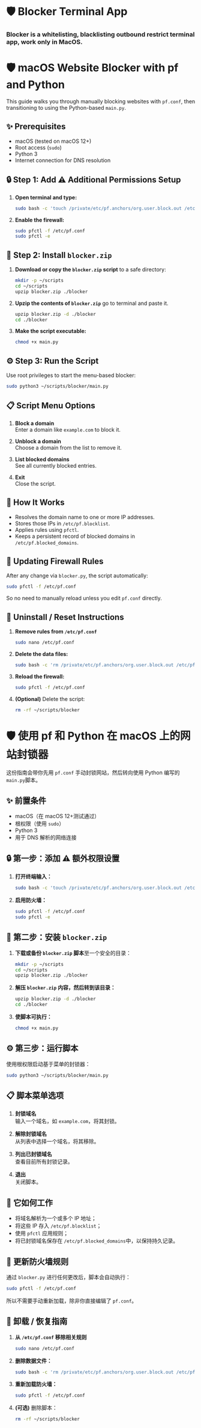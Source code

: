 # 🛡️ Blocker Terminal App
### Blocker is a whitelisting, blacklisting outbound restrict terminal app, work only in MacOS.

# 🛡️ macOS Website Blocker with pf and Python

This guide walks you through manually blocking websites with `pf.conf`, then transitioning to using the Python-based `main.py`.

## ✨ Prerequisites

- macOS (tested on macOS 12+)
- Root access (`sudo`)
- Python 3
- Internet connection for DNS resolution

## 🔒 Step 1: Add ⚠️ Additional Permissions Setup

1. **Open terminal and type:**

   ```bash
   sudo bash -c 'touch /private/etc/pf.anchors/org.user.block.out /etc/pf.whitelist /etc/pf.blocklist /etc/pf.blocked_domains /etc/pf.whitelist_domains && chmod 600 /private/etc/pf.anchors/org.user.block.out /etc/pf.whitelist /etc/pf.blocklist /etc/pf.blocked_domains /etc/pf.whitelist_domains'
   ```

2. **Enable the firewall:**

   ```bash
   sudo pfctl -f /etc/pf.conf
   sudo pfctl -e
   ```

## 🐍 Step 2: Install `blocker.zip`

1. **Download or copy the `blocker.zip` script** to a safe directory:

   ```bash
   mkdir -p ~/scripts
   cd ~/scripts
   upzip blocker.zip ./blocker
   ```

2. **Upzip the contents of `blocker.zip`** go to terminal and paste it.

   ```bash
   upzip blocker.zip -d ./blocker
   cd ./blocker
   ```

3. **Make the script executable:**

   ```bash
   chmod +x main.py
   ```

## ⚙️ Step 3: Run the Script

Use root privileges to start the menu-based blocker:

```bash
sudo python3 ~/scripts/blocker/main.py
```

## 📋 Script Menu Options

1. **Block a domain**  
   Enter a domain like `example.com` to block it.

2. **Unblock a domain**  
   Choose a domain from the list to remove it.

3. **List blocked domains**  
   See all currently blocked entries.

4. **Exit**  
   Close the script.

## 🧠 How It Works

- Resolves the domain name to one or more IP addresses.
- Stores those IPs in `/etc/pf.blocklist`.
- Applies rules using `pfctl`.
- Keeps a persistent record of blocked domains in `/etc/pf.blocked_domains`.

## 🔄 Updating Firewall Rules

After any change via `blocker.py`, the script automatically:

```bash
sudo pfctl -f /etc/pf.conf
```

So no need to manually reload unless you edit `pf.conf` directly.

## 🧼 Uninstall / Reset Instructions

1. **Remove rules from `/etc/pf.conf`**

   ```bash
   sudo nano /etc/pf.conf
   ```

2. **Delete the data files:**

   ```bash
   sudo bash -c 'rm /private/etc/pf.anchors/org.user.block.out /etc/pf.whitelist /etc/pf.blocklist /etc/pf.blocked_domains /etc/pf.whitelist_domains
   ```

3. **Reload the firewall:**

   ```bash
   sudo pfctl -f /etc/pf.conf
   ```

4. **(Optional)** Delete the script:

   ```bash
   rm -rf ~/scripts/blocker
   ```


# 🛡️ 使用 pf 和 Python 在 macOS 上的网站封锁器

这份指南会带你先用 `pf.conf` 手动封锁网站，然后转向使用 Python 编写的 `main.py`脚本。

## ✨ 前置条件

- macOS（在 macOS 12+测试通过）
- 根权限（使用 `sudo`）
- Python 3
- 用于 DNS 解析的网络连接

## 🔒 第一步：添加 ⚠️ 额外权限设置

1. **打开终端输入：**

   ```bash
   sudo bash -c 'touch /private/etc/pf.anchors/org.user.block.out /etc/pf.whitelist /etc/pf.blocklist /etc/pf.blocked_domains /etc/pf.whitelist_domains && chmod 600 /private/etc/pf.anchors/org.user.block.out /etc/pf.whitelist /etc/pf.blocklist /etc/pf.blocked_domains /etc/pf.whitelist_domains'
   ```

2. **启用防火墙：**

   ```bash
   sudo pfctl -f /etc/pf.conf
   sudo pfctl -e
   ```

## 🐍 第二步：安装 `blocker.zip`

1. **下载或备份 `blocker.zip` 脚本**至一个安全的目录：

   ```bash
   mkdir -p ~/scripts
   cd ~/scripts
   upzip blocker.zip ./blocker
   ```

2. **解压 `blocker.zip` 内容，然后转到该目录：**

   ```bash
   upzip blocker.zip -d ./blocker
   cd ./blocker
   ```

3. **使脚本可执行：**

   ```bash
   chmod +x main.py
   ```

## ⚙️ 第三步：运行脚本

使用根权限启动基于菜单的封锁器：

```bash
sudo python3 ~/scripts/blocker/main.py
```

## 📋 脚本菜单选项

1. **封锁域名**  
   输入一个域名，如 `example.com`，将其封锁。

2. **解除封锁域名**  
   从列表中选择一个域名，将其移除。

3. **列出已封锁域名**  
   查看目前所有封锁记录。

4. **退出**  
   关闭脚本。

## 🧐 它如何工作

- 将域名解析为一个或多个 IP 地址；
- 将这些 IP 存入 `/etc/pf.blocklist`；
- 使用 `pfctl` 应用规则；
- 将已封锁域名保存在 `/etc/pf.blocked_domains`中，以保持持久记录。

## 🔄 更新防火墙规则

通过 `blocker.py` 进行任何更改后，脚本会自动执行：

```bash
sudo pfctl -f /etc/pf.conf
```

所以不需要手动重新加载，除非你直接编辑了 `pf.conf`。

## 🧬 卸载 / 恢复指南

1. **从 `/etc/pf.conf` 移除相关规则**

   ```bash
   sudo nano /etc/pf.conf
   ```

2. **删除数据文件：**

   ```bash
   sudo bash -c 'rm /private/etc/pf.anchors/org.user.block.out /etc/pf.whitelist /etc/pf.blocklist /etc/pf.blocked_domains /etc/pf.whitelist_domains'
   ```

3. **重新加载防火墙：**

   ```bash
   sudo pfctl -f /etc/pf.conf
   ```

4. **(可选)** 删除脚本：

   ```bash
   rm -rf ~/scripts/blocker
   ```
